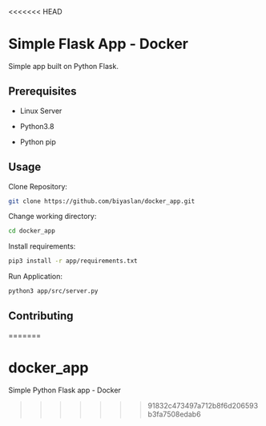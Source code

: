 <<<<<<< HEAD
# Simple Flask App - Docker 

Simple app built on Python Flask.

## Prerequisites 

* Linux Server

* Python3.8

* Python pip


## Usage

Clone Repository: 

```bash
git clone https://github.com/biyaslan/docker_app.git
```

Change working directory:
```bash
cd docker_app
```

Install requirements:
```bash
pip3 install -r app/requirements.txt
```

Run Application:

```bash
python3 app/src/server.py 
```

## Contributing
=======
# docker_app
Simple Python Flask app - Docker 
>>>>>>> 91832c473497a712b8f6d206593b3fa7508edab6
